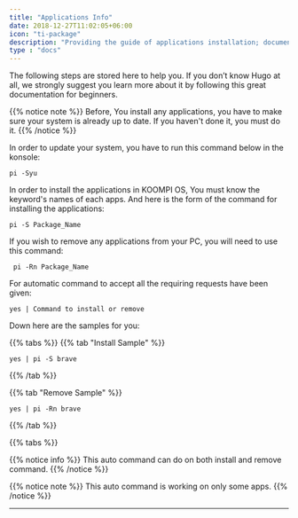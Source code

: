 ```yaml
---
title: "Applications Info"
date: 2018-12-27T11:02:05+06:00
icon: "ti-package"
description: "Providing the guide of applications installation; documents, images, and videos."
type : "docs"
---
```

 The following steps are stored here to help you. If you don’t know Hugo at all, we strongly suggest you learn more about it by following this great documentation for beginners.

{{% notice note %}}
 Before, You install any applications, you have to make sure your system is already up to date. If you haven't done it, you must do it.
{{% /notice %}}

In order to update your system, you have to run this command below in the konsole:
```
pi -Syu
```

In order to install the applications in KOOMPI OS, You must know the keyword's names of each apps. And here is the form of the command for installing the applications:
```
pi -S Package_Name
```
If you wish to remove any applications from your PC, you will need to use this command:
```
 pi -Rn Package_Name
```
For automatic command to accept all the requiring requests have been given:
```
yes | Command to install or remove
```
Down here are the samples for you:

{{% tabs %}}
  {{% tab "Install Sample" %}}
   ```
   yes | pi -S brave
   ```
  {{% /tab %}}

  {{% tab "Remove Sample" %}}
  ```
  yes | pi -Rn brave
  ```
  {{% /tab %}}

{{% tabs %}}

{{% notice info %}}
This auto command can do on both install and remove command.
{{% /notice %}}

{{% notice note %}}
This auto command is working on only some apps.
{{% /notice %}}

---